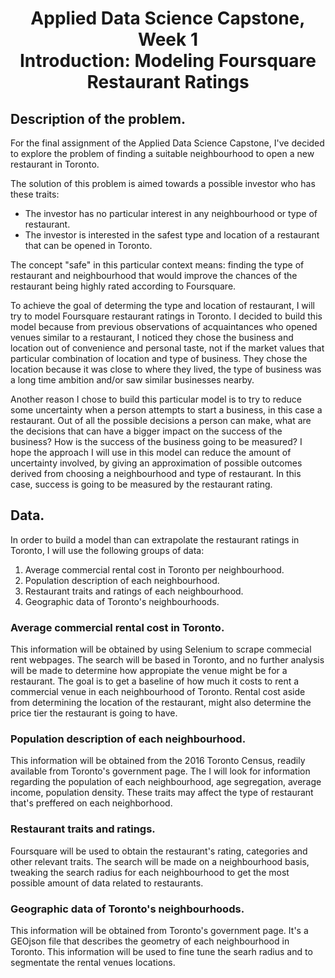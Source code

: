# <div align = "center">Applied Data Science Capstone, Week 1<br>Introduction: Modeling Foursquare Restaurant Ratings</div>

## Description of the problem.
For the final assignment of the Applied Data Science Capstone, I've decided to explore the problem of finding a suitable neighbourhood to open a new restaurant in Toronto.

The solution of this problem is aimed towards a possible investor who has these traits:

 * The investor has no particular interest in any neighbourhood or type of restaurant.
 * The investor is interested in the safest type and location of a restaurant that can be opened in Toronto.
 
The concept "safe" in this particular context means: finding the type of restaurant and neighbourhood that would improve the chances of the restaurant being highly rated according to Foursquare. 

To achieve the goal of determing the type and location of restaurant, I will try to model Foursquare restaurant ratings in Toronto. I decided to build this model because from previous observations of acquaintances who opened venues similar to a restaurant, I noticed they chose the business and location out of convenience and personal taste, not if the market values that particular combination of location and type of business. They chose the location because it was close to where they lived, the type of business was a long time ambition and/or saw similar businesses nearby.

Another reason I chose to build this particular model is to try to reduce some uncertainty when a person attempts to start a business, in this case a restaurant. Out of all the possible decisions a person can make, what are the decisions that can have a bigger impact on the success of the business? How is the success of the business going to be measured? I hope the approach I will use in this model can reduce the amount of uncertainty involved, by giving an approximation of possible outcomes derived from choosing a neighbourhood and type of restaurant. In this case, success is going to be measured by the restaurant rating.

## Data.
In order to build a model than can extrapolate the restaurant ratings in Toronto, I will use the following groups of data:

 1. Average commercial rental cost in Toronto per neighbourhood.
 2. Population description of each neighbourhood.
 3. Restaurant traits and ratings of each neighbourhood.
 4. Geographic data of Toronto's neighbourhoods.
 
 ### Average commercial rental cost in Toronto.
 This information will be obtained by using Selenium to scrape commecial rent webpages. The search will be based in Toronto, and no further analysis will be made to determine how appropiate the venue might be for a restaurant. The goal is to get a baseline of how much it costs to rent a commercial venue in each neighbourhood of Toronto. Rental cost aside from determining the location of the restaurant, might also determine the price tier the restaurant is going to have.
 
 ### Population description of each neighbourhood.
 This information will be obtained from the 2016 Toronto Census, readily available from Toronto's government page. The I will look for information regarding the population of each neighbourhood, age segregation, average income, population density. These traits may affect the type of restaurant that's preffered on each neighborhood.
 
 ### Restaurant traits and ratings.
 Foursquare will be used to obtain the restaurant's rating, categories and other relevant traits. The search will be made on a neighbourhood basis, tweaking the  search radius for each neighbourhood to get the most possible amount of data related to restaurants.
 
 ### Geographic data of Toronto's neighbourhoods.
 This information will be obtained from Toronto's government page. It's a GEOjson file that describes the geometry of each neighbourhood in Toronto. This information will be used to fine tune the searh radius and to segmentate the rental venues locations.
 


